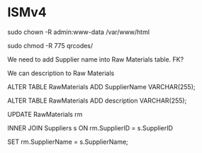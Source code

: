 # ISMv4

sudo chown -R admin:www-data /var/www/html

sudo chmod -R 775 qrcodes/

We need to add Supplier name into Raw Materials table. FK?

We can description to Raw Materials

ALTER TABLE RawMaterials ADD SupplierName VARCHAR(255);

ALTER TABLE RawMaterials ADD description VARCHAR(255);

UPDATE RawMaterials rm

INNER JOIN Suppliers s ON rm.SupplierID = s.SupplierID

SET rm.SupplierName = s.SupplierName;

